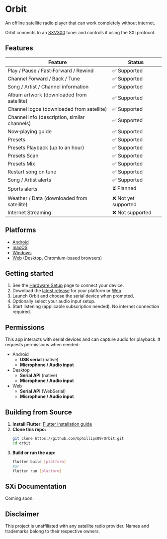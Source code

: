 # Orbit

An offline satellite radio player that can work completely without internet.

Orbit connects to an [SXV300][sxv300-link] tuner and controls it using the SXi protocol.

## Features

| Feature | Status |
| --- | --- |
| Play / Pause / Fast‑Forward / Rewind | ✅ Supported |
| Channel Forward / Back / Tune |  ✅ Supported |
| Song / Artist / Channel information | ✅ Supported |
| Album artwork (downloaded from satellite) | ✅ Supported |
| Channel logos (downloaded from satellite) | ✅ Supported |
| Channel info (description, similar channels) | ✅ Supported |
| Now‑playing guide | ✅ Supported |
| Presets | ✅ Supported |
| Presets Playback (up to an hour) | ✅ Supported |
| Presets Scan | ✅ Supported |
| Presets Mix | ✅ Supported |
| Restart song on tune | ✅ Supported |
| Song / Artist alerts | ✅ Supported |
| Sports alerts | ⏳ Planned |
| Weather / Data (downloaded from satellite) | ❌ Not yet supported |
| Internet Streaming | ❌ Not supported |

## Platforms

- [Android][releases-link]
- [macOS][releases-link]
- [Windows][releases-link]
- [Web][web-link] (Desktop, Chromium-based browsers)

## Getting started

1. See the [Hardware Setup](docs/hardware-setup.md) page to connect your device.
2. Download the [latest release][releases-link] for your platform or [Web][web-link]
2. Launch Orbit and choose the serial device when prompted.
3. Optionally select your audio input setup.
3. Start listening (applicable subscription needed). No internet connection required.

## Permissions

This app interacts with serial devices and can capture audio for playback. It requests permissions when needed:

- Android
  - <b>USB serial</b> (native)
  - <b>Microphone / Audio input</b>
- Desktop
  - <b>Serial API</b> (native)
  - <b>Microphone / Audio input</b>
- Web
  - <b>Serial API</b> (WebSerial)
  - <b>Microphone / Audio input</b>

## Building from Source

1. **Install Flutter**: [Flutter installation guide](https://docs.flutter.dev/get-started/install)
2. **Clone this repo:**
   ```sh
   git clone https://github.com/bphillips09/Orbit.git
   cd orbit
   ```
3. **Build or run the app:**
   ```sh
   flutter build [platform]
   #or 
   flutter run [platform]
   ```

## SXi Documentation
Coming soon.

## Disclaimer

This project is unaffiliated with any satellite radio provider. Names and trademarks belong to their respective owners.

[sxv300-link]: <https://amazon.com/dp/B00NJTO4CY>
[releases-link]: <https://github.com/bphillips09/orbit/releases/latest>
[web-link]: <https://bphillips09.github.io/Orbit/>
